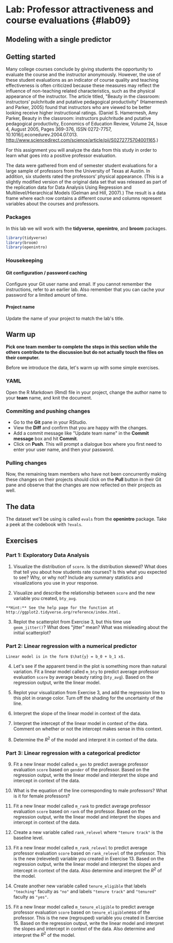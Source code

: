 # Lab: Professor attractiveness and course evaluations {#lab09}
## Modeling with a single predictor



## Getting started

Many college courses conclude by giving students the opportunity to evaluate the course and the instructor anonymously. However, the use of these student evaluations as an indicator of course quality and teaching effectiveness is often criticized because these measures may reflect the influence of non-teaching related characteristics, such as the physical appearance of the instructor. The article titled, "Beauty in the classroom: instructors’ pulchritude and putative pedagogical productivity" (Hamermesh and Parker, 2005) found that instructors who are viewed to be better looking receive higher instructional ratings. (Daniel S. Hamermesh, Amy Parker, Beauty in the classroom: instructors pulchritude and putative pedagogical productivity, Economics of Education Review, Volume 24, Issue 4, August 2005, Pages 369-376, ISSN 0272-7757, 10.1016/j.econedurev.2004.07.013. http://www.sciencedirect.com/science/article/pii/S0272775704001165.)

For this assignment you will analyze the data from this study in order to learn what goes into a positive professor evaluation.

The data were gathered from end of semester student evaluations for a large sample of professors from the University of Texas at Austin. In addition, six students rated the professors’ physical appearance. (This is a slightly modified version of the original data set that was released as part of the replication data for Data Analysis Using Regression and Multilevel/Hierarchical Models (Gelman and Hill, 2007).) The result is a data frame where each row contains a different course and columns represent variables about the courses and professors.

### Packages

In this lab we will work with the **tidyverse**, **openintro**, and **broom** packages.


```r
library(tidyverse) 
library(broom)
library(openintro)
```

### Housekeeping

#### Git configuration / password caching

Configure your Git user name and email. If you cannot remember the instructions, refer to an earlier lab. Also remember that you can cache your password for a limited amount of time.

#### Project name

Update the name of your project to match the lab's title.

## Warm up

**Pick one team member to complete the steps in this section while the others contribute to the discussion but do not actually touch the files on their computer.**

Before we introduce the data, let's warm up with some simple exercises.

### YAML

Open the R Markdown (Rmd) file in your project, change the author name to your **team** name, and knit the document.

### Commiting and pushing changes

- Go to the **Git** pane in your RStudio. 
- View the **Diff** and confirm that you are happy with the changes.
- Add a commit message like "Update team name" in the **Commit message** box and hit **Commit**.
- Click on **Push**. This will prompt a dialogue box where you first need to enter your user name, and then your password.

### Pulling changes

Now, the remaining team members who have not been concurrently making these changes on their projects should click on the **Pull** button in their Git pane and observe that the changes are now reflected on their projects as well.

## The data

The dataset we'll be using is called `evals` from the **openintro** package. Take a peek at the codebook with `?evals`.

## Exercises

### Part 1: Exploratory Data Analysis

1.  Visualize the distribution of `score`. Is the distribution skewed? What does 
    that tell you about how students rate courses? Is this what you expected to 
    see? Why, or why not? Include any summary statistics and visualizations
    you use in your response.

2.  Visualize and describe the relationship between `score` and the new variable you 
    created, `bty_avg`.
    

```marginfigure
**Hint:** See the help page for the function at http://ggplot2.tidyverse.org/reference/index.html.
```
    
3.  Replot the scatterplot from Exercise 3, but this time use  
    `geom_jitter()`? What does "jitter" mean? 
    What was misleading about the initial scatterplot?

### Part 2: Linear regression with a numerical predictor


```marginfigure
Linear model is in the form $\hat{y} = b_0 + b_1 x$.
```

4.  Let's see if the apparent trend in the plot is something more than
    natural variation. Fit a linear model called `m_bty` to predict average
    professor evaluation `score` by average beauty rating (`bty_avg`). Based on the 
    regression output, write the linear model.
    
5.  Replot your visualization from Exercise 3, and add the regression line to this plot
    in orange color. Turn off the shading for the uncertainty of the line.
    
6.  Interpret the slope of the linear model in context of the data.

7.  Interpret the intercept of the linear model in context of the data. Comment on whether 
    or not the intercept makes sense in this context.
    
8.  Determine the $R^2$ of the model and interpret it in context of the data.

### Part 3: Linear regression with a categorical predictor

9.  Fit a new linear model called `m_gen` to predict average professor evaluation `score` 
    based on `gender` of the professor. Based on the regression output, write the linear 
    model and interpret the slope and intercept in context of the data.
    
10. What is the equation of the line corresponding to male professors? What is it for 
    female professors?
    
11. Fit a new linear model called `m_rank` to predict average professor evaluation `score` 
    based on `rank` of the professor. Based on the regression output, write the linear 
    model and interpret the slopes and intercept in context of the data.

12. Create a new variable called `rank_relevel` where `"tenure track"` is the baseline level. 

13. Fit a new linear model called `m_rank_relevel` to predict average professor evaluation 
    `score` based on `rank_relevel` of the professor. This is the new (releveled) variable 
    you created in Exercise 13. Based on the regression output, write the linear 
    model and interpret the slopes and intercept in context of the data. Also determine and 
    interpret the $R^2$ of the model.
    
14. Create another new variable called `tenure_eligible` that labels `"teaching"` faculty as 
    `"no"` and labels `"tenure track"` and `"tenured"` faculty as `"yes"`.
  
15. Fit a new linear model called `m_tenure_eligible` to predict average professor evaluation 
    `score` based on `tenure_eligible`ness of the professor. This is the new (regrouped) variable 
    you created in Exercise 15. Based on the regression output, write the linear 
    model and interpret the slopes and intercept in context of the data. Also determine and 
    interpret the $R^2$ of the model.
